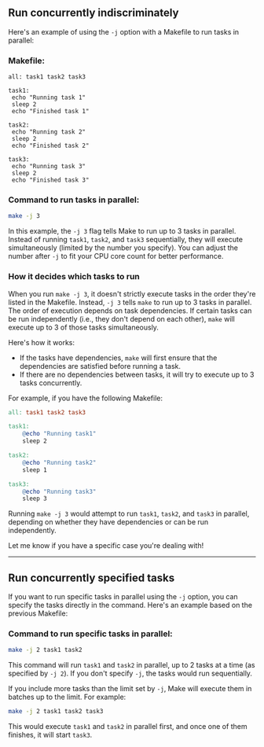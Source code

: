 
## Run concurrently indiscriminately

Here's an example of using the `-j` option with a Makefile to run tasks in parallel:

### Makefile:
```make
all: task1 task2 task3

task1:
 echo "Running task 1"
 sleep 2
 echo "Finished task 1"

task2:
 echo "Running task 2"
 sleep 2
 echo "Finished task 2"

task3:
 echo "Running task 3"
 sleep 2
 echo "Finished task 3"
```

### Command to run tasks in parallel:
```bash
make -j 3
```

In this example, the `-j 3` flag tells Make to run up to 3 tasks in parallel. Instead of running `task1`, `task2`, and `task3` sequentially, they will execute simultaneously (limited by the number you specify). You can adjust the number after `-j` to fit your CPU core count for better performance.

### How it decides which tasks to run

When you run `make -j 3`, it doesn't strictly execute tasks in the order they're listed in the Makefile. Instead, `-j 3` tells `make` to run up to 3 tasks in parallel. The order of execution depends on task dependencies. If certain tasks can be run independently (i.e., they don't depend on each other), `make` will execute up to 3 of those tasks simultaneously.

Here's how it works:

- If the tasks have dependencies, `make` will first ensure that the dependencies are satisfied before running a task.
- If there are no dependencies between tasks, it will try to execute up to 3 tasks concurrently.

For example, if you have the following Makefile:

```makefile
all: task1 task2 task3

task1:
    @echo "Running task1"
    sleep 2

task2:
    @echo "Running task2"
    sleep 1

task3:
    @echo "Running task3"
    sleep 3
```

Running `make -j 3` would attempt to run `task1`, `task2`, and `task3` in parallel, depending on whether they have dependencies or can be run independently.

Let me know if you have a specific case you're dealing with!

---

## Run concurrently specified tasks

If you want to run specific tasks in parallel using the `-j` option, you can specify the tasks directly in the command. Here's an example based on the previous Makefile:

### Command to run specific tasks in parallel:
```bash
make -j 2 task1 task2
```

This command will run `task1` and `task2` in parallel, up to 2 tasks at a time (as specified by `-j 2`). If you don't specify `-j`, the tasks would run sequentially. 

If you include more tasks than the limit set by `-j`, Make will execute them in batches up to the limit. For example:

```bash
make -j 2 task1 task2 task3
```

This would execute `task1` and `task2` in parallel first, and once one of them finishes, it will start `task3`.